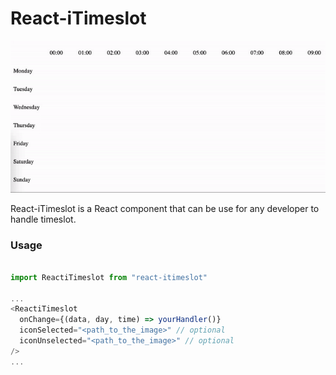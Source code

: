 # React-iTimeslot

<img src="./public/React-iTimeslot.gif" alt="demo" />

React-iTimeslot is a React component that can be use for any developer to handle timeslot.

### Usage

```js

import ReactiTimeslot from "react-itimeslot"

...
<ReactiTimeslot
  onChange={(data, day, time) => yourHandler()}
  iconSelected="<path_to_the_image>" // optional
  iconUnselected="<path_to_the_image>" // optional
/>
...
```
